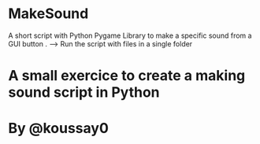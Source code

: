# MakeSound
A short script with Python Pygame Library to make a specific sound from a GUI button .
--> Run the script with files in a single folder 

# A small exercice to create a making sound script in Python
# By @koussay0
